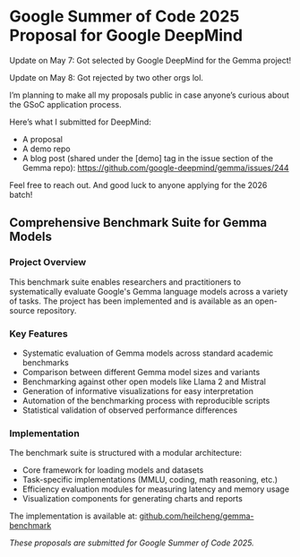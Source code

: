 # Google Summer of Code 2025 Proposal for Google DeepMind

Update on May 7: Got selected by Google DeepMind for the Gemma project!

Update on May 8: Got rejected by two other orgs lol.

I’m planning to make all my proposals public in case anyone’s curious about the GSoC application process.

Here’s what I submitted for DeepMind:

- A proposal
- A demo repo
- A blog post (shared under the [demo] tag in the issue section of the Gemma repo):
https://github.com/google-deepmind/gemma/issues/244

Feel free to reach out. And good luck to anyone applying for the 2026 batch!


## Comprehensive Benchmark Suite for Gemma Models 

### Project Overview

This benchmark suite enables researchers and practitioners to systematically evaluate Google's Gemma language models across a variety of tasks. The project has been implemented and is available as an open-source repository.

### Key Features

- Systematic evaluation of Gemma models across standard academic benchmarks
- Comparison between different Gemma model sizes and variants
- Benchmarking against other open models like Llama 2 and Mistral
- Generation of informative visualizations for easy interpretation
- Automation of the benchmarking process with reproducible scripts
- Statistical validation of observed performance differences

### Implementation

The benchmark suite is structured with a modular architecture:
- Core framework for loading models and datasets
- Task-specific implementations (MMLU, coding, math reasoning, etc.)
- Efficiency evaluation modules for measuring latency and memory usage
- Visualization components for generating charts and reports

The implementation is available at: [github.com/heilcheng/gemma-benchmark](https://github.com/heilcheng/gemma-benchmark)

*These proposals are submitted for Google Summer of Code 2025.*
